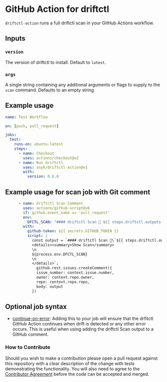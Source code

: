 # GitHub Action for driftctl

`driftctl-action` runs a full driftctl scan in your GitHub Actions workflow.

## Inputs

### `version`

The version of driftctl to install. Default to `latest`.

### `args`

A single string containing any additional arguments or flags to supply to the `scan` command. Defaults to an empty string.

## Example usage

```yml
name: Test Workflow

on: [push, pull_request]

jobs:
  test:
    runs-on: ubuntu-latest
    steps:
      - name: Checkout
        uses: actions/checkout@v2
      - name: Run driftctl
        uses: snyk/driftctl-action@v1
        with:
          version: 0.6.0
```

## Example usage for scan job with Git comment

```yml
      - name: driftctl Scan Comment
        uses: actions/github-script@v6
        if: github.event_name == 'pull_request'
        env:
          DFCTL_SCAN: "#### driftctl Scan 🔎 ${{ steps.driftctl.outputs.driftctl }}"
        with:
          github-token: ${{ secrets.GITHUB_TOKEN }}
          script: |
            const output = `#### driftctl Scan 🔎\`${{ steps.driftctl.outcome }}\`
            <details><summary>Show Scan</summary>
            \n
            ${process.env.DFCTL_SCAN}
            \n
            </details>`;
              github.rest.issues.createComment({
              issue_number: context.issue.number,
              owner: context.repo.owner,
              repo: context.repo.repo,
              body: output
            })
```

## Optional job syntax

- [continue-on-error](https://docs.github.com/en/actions/using-workflows/workflow-syntax-for-github-actions#jobsjob_idstepscontinue-on-error): Adding this to your job will ensure that the drfitctl GitHub Action continues when drift is detected or any other error occurs. This is useful when using adding the driftctl Scan output to a GitHub comment.

### How to Contribute

Should you wish to make a contribution please open a pull request against this repository with a clear description of the change with tests demonstrating the functionality.
You will also need to agree to the [Contributor Agreement](https://gist.github.com/snyksec/201fc2fd188b4a68973998ec30b57686) before the code can be accepted and merged.
